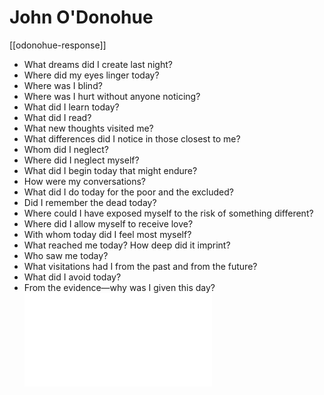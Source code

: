 
# John O'Donohue
[[odonohue-response]]

- What dreams did I create last night?       			
- Where did my eyes linger today?
- Where was I blind?
- Where was I hurt without anyone noticing?
- What did I learn today?
- What did I read?
- What new thoughts visited me?
- What differences did I notice in those closest to me?
- Whom did I neglect?
- Where did I neglect myself?
- What did I begin today that might endure?
- How were my conversations?
- What did I do today for the poor and the excluded?
- Did I remember the dead today?
- Where could I have exposed myself to the risk of something different?
- Where did I allow myself to receive love?
- With whom today did I feel most myself?
- What reached me today? How deep did it imprint?
- Who saw me today?
- What visitations had I from the past and from the future?
- What did I avoid today?
- From the evidence—why was I given this day?
![odonohue](odonohue.md)



